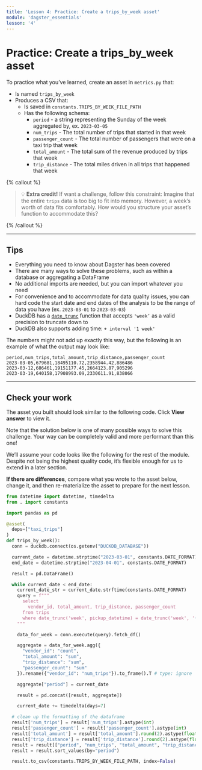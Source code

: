 ```yaml
---
title: 'Lesson 4: Practice: Create a trips_by_week asset'
module: 'dagster_essentials'
lesson: '4'
---
```


# Practice: Create a trips_by_week asset

To practice what you’ve learned, create an asset in `metrics.py` that:

- Is named `trips_by_week`
- Produces a CSV that:
  - Is saved in `constants.TRIPS_BY_WEEK_FILE_PATH`
  - Has the following schema:
    - `period` - a string representing the Sunday of the week aggregated by, ex. `2023-03-05`
    - `num_trips` - The total number of trips that started in that week
    - `passenger_count` - The total number of passengers that were on a taxi trip that week
    - `total_amount` - The total sum of the revenue produced by trips that week
    - `trip_distance` - The total miles driven in all trips that happened that week

{% callout %}

> 💡 **Extra credit!** If want a challenge, follow this constraint:
> Imagine that the entire `trips` data is too big to fit into memory. However, a week’s worth of data fits comfortably. How would you structure your asset’s function to accommodate this?

{% /callout %}

---

## Tips

- Everything you need to know about Dagster has been covered
- There are many ways to solve these problems, such as within a database or aggregating a DataFrame
- No additional imports are needed, but you can import whatever you need
- For convenience and to accommodate for data quality issues, you can hard code the start date and end dates of the analysis to be the range of data you have (ex. `2023-03-01` to `2023-03-03`)
- DuckDB has a [`date_trunc`](https://duckdb.org/docs/sql/functions/date.html#date-functions) function that accepts `'week’` as a valid precision to truncate down to
- DuckDB also supports adding time: `+ interval '1 week'`

The numbers might not add up exactly this way, but the following is an example of what the output may look like:

```shell
period,num_trips,total_amount,trip_distance,passenger_count
2023-03-05,679681,18495110.72,2358944.42,886486
2023-03-12,686461,19151177.45,2664123.87,905296
2023-03-19,640158,17908993.09,2330611.91,838066
```

---

## Check your work

The asset you built should look similar to the following code. Click **View answer** to view it.

Note that the solution below is one of many possible ways to solve this challenge. Your way can be completely valid and more performant than this one!

We’ll assume your code looks like the following for the rest of the module. Despite not being the highest quality code, it’s flexible enough for us to extend in a later section.

**If there are differences**, compare what you wrote to the asset below, change it, and then re-materialize the asset to prepare for the next lesson.

```python {% obfuscated="true" %}
from datetime import datetime, timedelta
from . import constants

import pandas as pd

@asset(
  deps=["taxi_trips"]
)
def trips_by_week():
  conn = duckdb.connect(os.getenv("DUCKDB_DATABASE"))

  current_date = datetime.strptime("2023-03-01", constants.DATE_FORMAT)
  end_date = datetime.strptime("2023-04-01", constants.DATE_FORMAT)

  result = pd.DataFrame()

  while current_date < end_date:
    current_date_str = current_date.strftime(constants.DATE_FORMAT)
    query = f"""
      select
        vendor_id, total_amount, trip_distance, passenger_count
      from trips
      where date_trunc('week', pickup_datetime) = date_trunc('week', '{current_date_str}'::date)
    """

    data_for_week = conn.execute(query).fetch_df()

    aggregate = data_for_week.agg({
      "vendor_id": "count",
      "total_amount": "sum",
      "trip_distance": "sum",
      "passenger_count": "sum"
    }).rename({"vendor_id": "num_trips"}).to_frame().T # type: ignore

    aggregate["period"] = current_date

    result = pd.concat([result, aggregate])

    current_date += timedelta(days=7)

  # clean up the formatting of the dataframe
  result['num_trips'] = result['num_trips'].astype(int)
  result['passenger_count'] = result['passenger_count'].astype(int)
  result['total_amount'] = result['total_amount'].round(2).astype(float)
  result['trip_distance'] = result['trip_distance'].round(2).astype(float)
  result = result[["period", "num_trips", "total_amount", "trip_distance", "passenger_count"]]
  result = result.sort_values(by="period")

  result.to_csv(constants.TRIPS_BY_WEEK_FILE_PATH, index=False)
```
